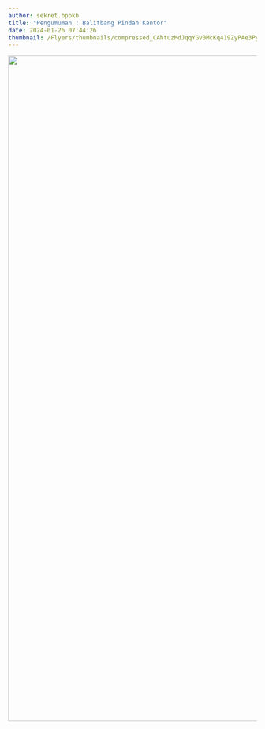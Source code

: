 ```yaml
---
author: sekret.bppkb
title: "Pengumuman : Balitbang Pindah Kantor"
date: 2024-01-26 07:44:26
thumbnail: /Flyers/thumbnails/compressed_CAhtuzMdJqqYGv0McKq419ZyPAe3PyVcuqaNVfgU.png
---
```

<p><img src="/images/4KZsqhHfTSV0LJK3IxtU.png" alt="" width="1084" height="1350" /></p>
